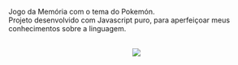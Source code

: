 Jogo da Memória com o tema do Pokemón. <br>
Projeto desenvolvido com Javascript puro, para aperfeiçoar meus conhecimentos sobre a linguagem. <br><br>


<div align="center">
<img src="https://i.imgur.com/13febdh.gif"> </img>
</div>
